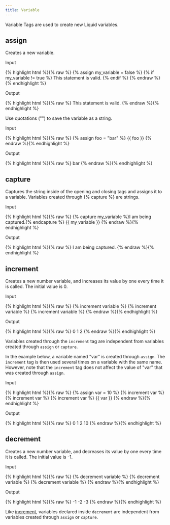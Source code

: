 ```yaml
---
title: Variable
---
```


Variable Tags are used to create new Liquid variables. 




## assign

<p>Creates a new variable.</p>      

<p class="input">Input</p>

<div>
{% highlight html %}{% raw %}
  {% assign my_variable = false %}
  {% if my_variable != true %}
  This statement is valid.
  {% endif %}
{% endraw %}{% endhighlight %}
</div>

<p class="output">Output</p>

<div>
{% highlight html %}{% raw %}
	This statement is valid.
{% endraw %}{% endhighlight %}
</div>

Use quotations ("") to save the variable as a string.

<p class="input">Input</p>

<div>
{% highlight html %}{% raw %}
{% assign foo = "bar" %}
{{ foo }}
{% endraw %}{% endhighlight %}
</div>

<p class="output">Output</p>

<div>
{% highlight html %}{% raw %}
bar
{% endraw %}{% endhighlight %}
</div>


## capture

<p>Captures the string inside of the opening and closing tags and assigns it to a variable. Variables created through {&#37; capture &#37;} are strings.</p>


<p class="input">Input</p>

<div>
{% highlight html %}{% raw %}
{% capture my_variable %}I am being captured.{% endcapture %}
{{ my_variable }}
{% endraw %}{% endhighlight %}
</div>

<p class="output">Output</p>

<div>
{% highlight html %}{% raw %}
I am being captured.
{% endraw %}{% endhighlight %}
</div>

## increment

Creates a new number variable, and increases its value by one every time it is called. The initial value is 0. 

<p class="input">Input</p>

{% highlight html %}{% raw %}
{% increment variable %}
{% increment variable %}
{% increment variable %}
{% endraw %}{% endhighlight %}

<p class="output">Output</p>

<div>
{% highlight html %}{% raw %}
0
1
2
{% endraw %}{% endhighlight %}
</div>

Variables created through the <code>increment</code> tag are independent from variables created through <code>assign</code> or <code>capture</code>. 

In the example below, a variable named "var" is created through <code>assign</code>. The <code>increment</code> tag is then used several times on a variable with the same name. However, note that the <code>increment</code> tag does not affect the value of  "var" that was created through <code>assign</code>.

<p class="input">Input</p>

<div>
{% highlight html %}{% raw %}
{% assign var = 10 %}
{% increment var %}
{% increment var %}
{% increment var %}
{{ var }}
{% endraw %}{% endhighlight %}
</div>

<p class="output">Output</p>

<div>
{% highlight html %}{% raw %}
0
1
2
10 
{% endraw %}{% endhighlight %}
</div>


## decrement

Creates a new number variable, and decreases its value by one every time it is called. The initial value is -1. 

<p class="input">Input</p>

{% highlight html %}{% raw %}
{% decrement variable %}
{% decrement variable %}
{% decrement variable %}
{% endraw %}{% endhighlight %}

<p class="output">Output</p>

<div>
{% highlight html %}{% raw %}
-1
-2
-3
{% endraw %}{% endhighlight %}
</div>

Like <a href="#increment">increment</a>, variables declared inside <code>decrement</code> are independent from variables created through <code>assign</code> or <code>capture</code>.


        


